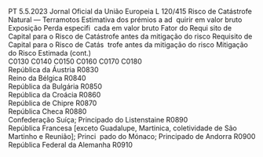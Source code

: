 PT  5.5.2023 Jornal Oficial da União Europeia L 120/415
 Risco de Catástrofe Natural — Terramotos  Estimativa dos 
prémios a ad ­
quirir em valor 
bruto  Exposição  Perda especifi ­
cada em valor 
bruto  Fator do Requi ­
sito de Capital 
para o Risco de 
Catástrofe antes 
da mitigação do 
risco  Requisito de 
Capital para o 
Risco de Catás ­
trofe antes da 
mitigação do 
risco  Mitigação do 
Risco Estimada  (cont.)  
C0130  C0140  C0150  C0160  C0170  C0180  
República da Áustria  R0830  
Reino da Bélgica  R0840  
República da Bulgária  R0850  
República da Croácia  R0860  
República de Chipre  R0870  
República Checa  R0880  
Confederação Suíça; Principado do Listenstaine  R0890  
República Francesa [exceto Guadalupe, Martinica, 
coletividade de São Martinho e Reunião]; Princi ­
pado do Mónaco; Principado de Andorra  R0900  
República Federal da Alemanha  R0910